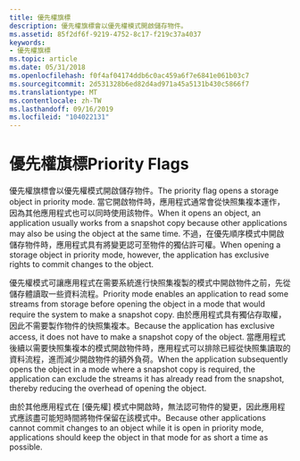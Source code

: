 ```yaml
---
title: 優先權旗標
description: 優先權旗標會以優先權模式開啟儲存物件。
ms.assetid: 85f2df6f-9219-4752-8c17-f219c37a4037
keywords:
- 優先權旗標
ms.topic: article
ms.date: 05/31/2018
ms.openlocfilehash: f0f4af04174ddb6c0ac459a6f7e6841e061b03c7
ms.sourcegitcommit: 2d531328b6ed82d4ad971a45a5131b430c5866f7
ms.translationtype: MT
ms.contentlocale: zh-TW
ms.lasthandoff: 09/16/2019
ms.locfileid: "104022131"
---
```

# <a name="priority-flags"></a><span data-ttu-id="20815-104">優先權旗標</span><span class="sxs-lookup"><span data-stu-id="20815-104">Priority Flags</span></span>

<span data-ttu-id="20815-105">優先權旗標會以優先權模式開啟儲存物件。</span><span class="sxs-lookup"><span data-stu-id="20815-105">The priority flag opens a storage object in priority mode.</span></span> <span data-ttu-id="20815-106">當它開啟物件時，應用程式通常會從快照集複本運作，因為其他應用程式也可以同時使用該物件。</span><span class="sxs-lookup"><span data-stu-id="20815-106">When it opens an object, an application usually works from a snapshot copy because other applications may also be using the object at the same time.</span></span> <span data-ttu-id="20815-107">不過，在優先順序模式中開啟儲存物件時，應用程式具有將變更認可至物件的獨佔許可權。</span><span class="sxs-lookup"><span data-stu-id="20815-107">When opening a storage object in priority mode, however, the application has exclusive rights to commit changes to the object.</span></span>

<span data-ttu-id="20815-108">優先權模式可讓應用程式在需要系統進行快照集複製的模式中開啟物件之前，先從儲存體讀取一些資料流程。</span><span class="sxs-lookup"><span data-stu-id="20815-108">Priority mode enables an application to read some streams from storage before opening the object in a mode that would require the system to make a snapshot copy.</span></span> <span data-ttu-id="20815-109">由於應用程式具有獨佔存取權，因此不需要製作物件的快照集複本。</span><span class="sxs-lookup"><span data-stu-id="20815-109">Because the application has exclusive access, it does not have to make a snapshot copy of the object.</span></span> <span data-ttu-id="20815-110">當應用程式後續以需要快照集複本的模式開啟物件時，應用程式可以排除已經從快照集讀取的資料流程，進而減少開啟物件的額外負荷。</span><span class="sxs-lookup"><span data-stu-id="20815-110">When the application subsequently opens the object in a mode where a snapshot copy is required, the application can exclude the streams it has already read from the snapshot, thereby reducing the overhead of opening the object.</span></span>

<span data-ttu-id="20815-111">由於其他應用程式在 [優先權] 模式中開啟時，無法認可物件的變更，因此應用程式應該盡可能短時間將物件保留在該模式中。</span><span class="sxs-lookup"><span data-stu-id="20815-111">Because other applications cannot commit changes to an object while it is open in priority mode, applications should keep the object in that mode for as short a time as possible.</span></span>

 

 




